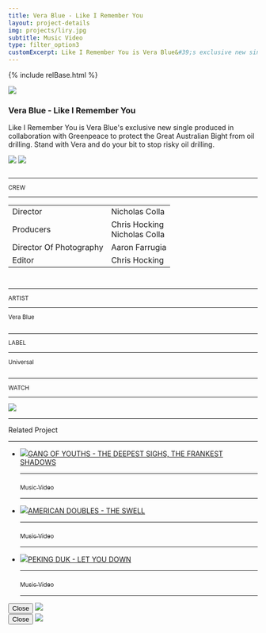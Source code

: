```yaml
---
title: Vera Blue - Like I Remember You
layout: project-details
img: projects/liry.jpg
subtitle: Music Video
type: filter_option3
customExcerpt: Like I Remember You is Vera Blue&#39;s exclusive new single produced in collaboration with Greenpeace to protect the Great Australian Bight from oil drilling. Stand with Vera and do your bit to stop risky oil drilling.
---
```


{% include relBase.html %}

<style> #gallery img {aspect-ratio: 16/9;}</style>
 <div id="heroImage">
        <img src="{{ relBase }}img/gallery/liry4.jpg"></div>
 <section id="details">
    <article><span id="main-detail">
      <h1>Vera Blue - Like I Remember You</h1><p>Like I Remember You is Vera Blue&#39;s exclusive new single produced in collaboration with Greenpeace to protect the Great Australian Bight from oil drilling. Stand with Vera and do your bit to stop risky oil drilling.</p>
      <div id="gallery">
        <img src="{{ relBase }}img/gallery/liry2.jpg" id="img2" data-hystmodal="#myModal2">
        <img src="{{ relBase }}img/gallery/liry1.jpg" id="img3" data-hystmodal="#myModal1">
      </div>
      </span>
      <sub>
        <br>
        <hr>CREW
        <hr><table><tr><td>
        Director</td><td>Nicholas Colla</td></tr><tr><td>
        Producers</td><td>Chris Hocking<br>Nicholas Colla</td></tr><tr><td>
        Director Of Photography</td><td>Aaron Farrugia</td></tr><tr><td>
        Editor</td><td>Chris Hocking</td></tr></table><br>
        <hr>ARTIST
        <hr>
        Vera Blue<br>
        <br>
        <hr>LABEL
        <hr>
        Universal<br><br>
        <hr>WATCH
        <hr>
        <a href="https://www.youtube.com/watch?v=IkMqDLOrmXw" target="_blank"><img src="{{ relBase }}img/social/youtube.svg" class="youtube"></a>
      </sub>
    </article>
    <div id="related">
      <hr>
      Related Project
      <hr>
      <ul>
        <li><a href="../gang-of-youths-the-deepest-sighs-the-frankest-shadows/"><img src="{{ relBase }}img/projects/sighs.jpg">GANG OF YOUTHS - THE DEEPEST SIGHS, THE FRANKEST SHADOWS
          <hr><sub>Music Video</sub>
          <hr></a>
        </li>
        <li><a href="../american-doubles-the-swell/"><img src="{{ relBase }}img/projects/swell.jpg">AMERICAN DOUBLES - THE SWELL
          <hr><sub>Music Video</sub>
          <hr></a>
        </li>
        <li><a href="../peking-duk-let-you-down/"><img src="{{ relBase }}img/projects/letyoudown.jpg">PEKING DUK - LET YOU DOWN
          <hr><sub>Music Video</sub>
          <hr></a>
        </li>
      </ul>
    </div>
  </section>

<div class="hystmodal" id="myModal2" aria-hidden="true">
    <div class="hystmodal__wrap">
        <div class="hystmodal__window" role="dialog" aria-modal="true">
            <button data-hystclose class="hystmodal__close">Close</button>
            <!-- You modal HTML markup -->
        <img src="{{ relBase }}img/gallery/liry2.jpg" id="img2">
        </div>
    </div>
</div>

<div class="hystmodal" id="myModal1" aria-hidden="true">
    <div class="hystmodal__wrap">
        <div class="hystmodal__window" role="dialog" aria-modal="true">
            <button data-hystclose class="hystmodal__close">Close</button>
            <!-- You modal HTML markup -->
        <img src="{{ relBase }}img/gallery/liry1.jpg" id="img1">
        </div>
    </div>
</div>

  <div id="gradient"></div>
